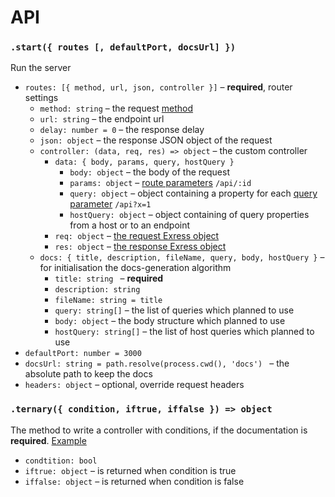 # API

### `.start({ routes [, defaultPort, docsUrl] })`

Run the server

- `routes: [{ method, url, json, controller }]` – **required**, router settings
  - `method: string` – the request [method](https://developer.mozilla.org/en-US/docs/Web/HTTP/Methods)
  - `url: string` – the endpoint url
  - `delay: number = 0` – the response delay
  - `json: object` – the response JSON object of the request
  - `controller: (data, req, res) => object` – the custom controller
    - `data: { body, params, query, hostQuery }`
      - `body: object` – the body of the request
      - `params: object` – [route parameters](http://expressjs.com/en/guide/routing.html#route-parameters) `/api/:id`
      - `query: object` – object containing a property for each [query parameter](http://expressjs.com/en/api.html#req.query) `/api?x=1`
      - `hostQuery: object` – object containing of query properties from a host or to an endpoint
    - `req: object` – [the request Exress object](http://www.murvinlai.com/req-and-res-in-nodejs.html)
    - `res: object` – [the response Exress object](http://www.murvinlai.com/req-and-res-in-nodejs.html)
  - `docs: { title, description, fileName, query, body, hostQuery }` – for initialisation the docs-generation algorithm
    - `title: string ` – **required**
    - `description: string`
    - `fileName: string = title `
    - `query: string[]` – the list of queries which planned to use
    - `body: object` – the body structure which planned to use
    - `hostQuery: string[]` – the list of host queries which planned to use
- `defaultPort: number = 3000`
- `docsUrl: string = path.resolve(process.cwd(), 'docs') ` – the absolute path to keep the docs
- `headers: object` – optional, override request headers

### `.ternary({ condition, iftrue, iffalse }) => object`

The method to write a controller with conditions, if the documentation is **required**. [Example](https://github.com/fidelman/mokker/blob/master/docs/examples.md#ternary-conroller)

- `condtition: bool`
- `iftrue: object` – is returned when condition is true
- `iffalse: object`  – is returned when condition is false

